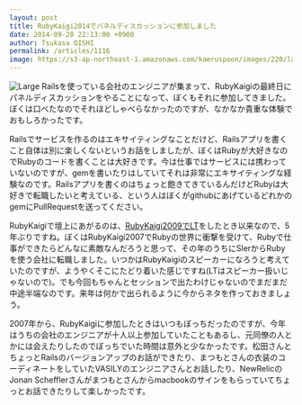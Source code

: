 ```yaml
---
layout: post
title: RubyKaigi2014でパネルディスカッションに参加しました
date: 2014-09-20 22:13:00 +0900
author: Tsukasa OISHI
permalink: /articles/1116
image: https://s3-ap-northeast-1.amazonaws.com/kaeruspoon/images/220/large.JPG?1411218807
---
```


![Large](https://s3-ap-northeast-1.amazonaws.com/kaeruspoon/images/220/large.JPG?1411218807)
Railsを使っている会社のエンジニアが集まって、RubyKaigiの最終日にパネルディスカッションをやることになって、ぼくもそれに参加してきました。ぼくは口べたなのでそれほどしゃべらなかったのですが、なかなか貴重な体験でおもしろかったです。

Railsでサービスを作るのはエキサイティングなことだけど、Railsアプリを書くこと自体は別に楽しくないというお話をしましたが、ぼくはRubyが大好きなのでRubyのコードを書くことは大好きです。今は仕事ではサービスには携わっていないのですが、gemを書いたりはしていてそれは非常にエキサイティングな経験なのです。Railsアプリを書くのはちょっと飽きてきているんだけどRubyは大好きで転職したいと考えている、という人はぼくがgithubにあげているどれかのgemにPullRequestを送ってください。

RubyKaigiで壇上にあがるのは、[RubyKaigi2009でLT](http://rubykaigi.org/2009/ja/talks/17H14)をしたとき以来なので、5年ぶりですね。ぼくはRubyKaigi2007でRubyの世界に衝撃を受けて、Rubyで仕事ができたらどんなに素敵なんだろうと思って、その年のうちにSlerからRubyを使う会社に転職しました。いつかはRubyKaigiのスピーカーになろうと考えていたのですが、ようやくそこにたどり着いた感じですね(LTはスピーカー扱いじゃないので)。でも今回もちゃんとセッションで出たわけじゃないのでまだまだ中途半端なのです。来年は何かで出られるように今からネタを作っておきましょう。

2007年から、RubyKaigiに参加したときはいつもぼっちだったのですが、今年はうちの会社のエンジニアが十人以上参加していたこともあるし、元同僚の人とかには会えたりしたのでぼっちでいた時間は意外と少なかったです。松田さんとちょっとRailsのバージョンアップのお話ができたり、まつもとさんの衣装のコーディネートをしていたVASILYのエンジニアさんとお話したり、NewRelicのJonan Schefflerさんがまつもとさんからmacbookのサインをもらっていてちょっとお話できたりして楽しかったです。
